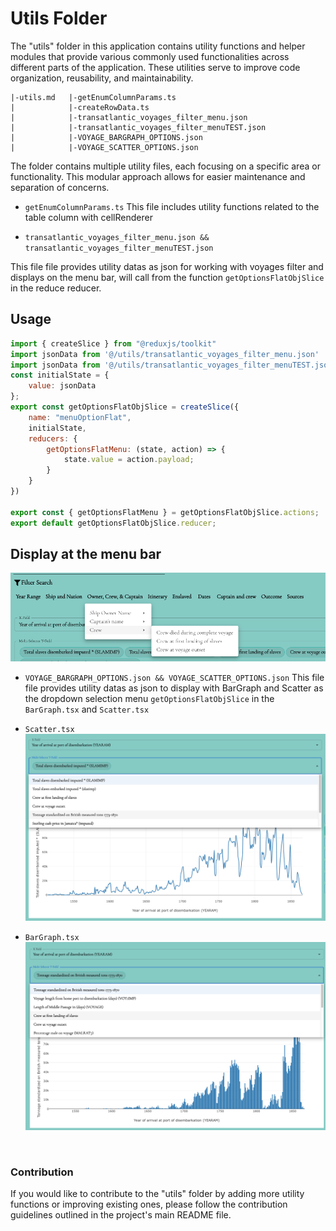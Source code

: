 # Utils Folder
The "utils" folder in this application contains utility functions and helper modules that provide various commonly used functionalities across different parts of the application. These utilities serve to improve code organization, reusability, and maintainability.

```
|-utils.md   |-getEnumColumnParams.ts
|            |-createRowData.ts
|            |-transatlantic_voyages_filter_menu.json
|            |-transatlantic_voyages_filter_menuTEST.json
|            |-VOYAGE_BARGRAPH_OPTIONS.json
|            |-VOYAGE_SCATTER_OPTIONS.json 

```

The folder contains multiple utility files, each focusing on a specific area or functionality. This modular approach allows for easier maintenance and separation of concerns.

- ```getEnumColumnParams.ts```
This file includes utility functions related to the table column with cellRenderer 

- ```transatlantic_voyages_filter_menu.json && transatlantic_voyages_filter_menuTEST.json```

This file file provides utility datas as json for working with voyages filter and displays on the menu bar, will call from the function 
<code>getOptionsFlatObjSlice</code>
in the reduce reducer.

## Usage
```js
import { createSlice } from "@reduxjs/toolkit"
import jsonData from '@/utils/transatlantic_voyages_filter_menu.json'
import jsonData from '@/utils/transatlantic_voyages_filter_menuTEST.json'
const initialState = {
    value: jsonData
};
export const getOptionsFlatObjSlice = createSlice({
    name: "menuOptionFlat",
    initialState,
    reducers: {
        getOptionsFlatMenu: (state, action) => {
            state.value = action.payload;
        }
    }
})

export const { getOptionsFlatMenu } = getOptionsFlatObjSlice.actions;
export default getOptionsFlatObjSlice.reducer;

```
## Display at the menu bar
![getOptionsFlatMenu](../assets/menu.png)


- ```VOYAGE_BARGRAPH_OPTIONS.json && VOYAGE_SCATTER_OPTIONS.json```
This file file provides utility datas as json to display with BarGraph and Scatter as the dropdown selection menu
<code>getOptionsFlatObjSlice</code>
in the <code>BarGraph.tsx</code> and  <code>Scatter.tsx</code>


- <code>Scatter.tsx</code>
![Scatter](../assets/scatterDropdown.png)

- <code>BarGraph.tsx</code> 
![Scatter](../assets/barGraphDropdown.png)


<br>
<h3> Contribution </h3>
If you would like to contribute to the "utils" folder by adding more utility functions or improving existing ones, please follow the contribution guidelines outlined in the project's main README file.
